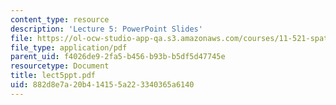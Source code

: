 ```yaml
---
content_type: resource
description: 'Lecture 5: PowerPoint Slides'
file: https://ol-ocw-studio-app-qa.s3.amazonaws.com/courses/11-521-spatial-database-management-and-advanced-geographic-information-systems-spring-2003/882d8e7a20b414155a223340365a6140_lect5ppt.pdf
file_type: application/pdf
parent_uid: f4026de9-2fa5-b456-b93b-b5df5d47745e
resourcetype: Document
title: lect5ppt.pdf
uid: 882d8e7a-20b4-1415-5a22-3340365a6140
---
```

